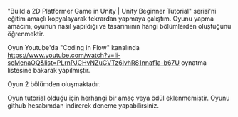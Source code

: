 "Build a 2D Platformer Game in Unity | Unity Beginner Tutorial" serisi'ni eğitim amaçlı kopyalayarak tekrardan yapmaya çalıştım. Oyunu yapma amacım, oyunun nasıl yapıldığı ve tasarımının hangi bölümlerden oluştuğunu öğrenmektir. 

Oyun Youtube'da "Coding in Flow" kanalında https://www.youtube.com/watch?v=Ii-scMenaOQ&list=PLrnPJCHvNZuCVTz6lvhR81nnaf1a-b67U oynatma listesine bakarak yapılmıştır.

Oyun 2 bölümden oluşmaktadır. 

Oyun tutorial olduğu için herhangi bir amaç veya ödül eklenmemiştir. Oyunu github hesabımdan indirerek deneme yapabilirsiniz.
